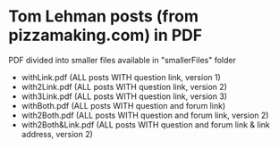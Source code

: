 # Tom Lehman posts (from pizzamaking.com) in PDF 

PDF divided into smaller files available in "smallerFiles" folder

- withLink.pdf (ALL posts WITH question link, version 1)
- with2Link.pdf (ALL posts WITH question link, version 2)
- with3Link.pdf (ALL posts WITH question link, version 3)
- withBoth.pdf (ALL posts WITH question and forum link)
- with2Both.pdf (ALL posts WITH question and forum link, version 2)
- with2Both&Link.pdf (ALL posts WITH question and forum link & link address, version 2)
